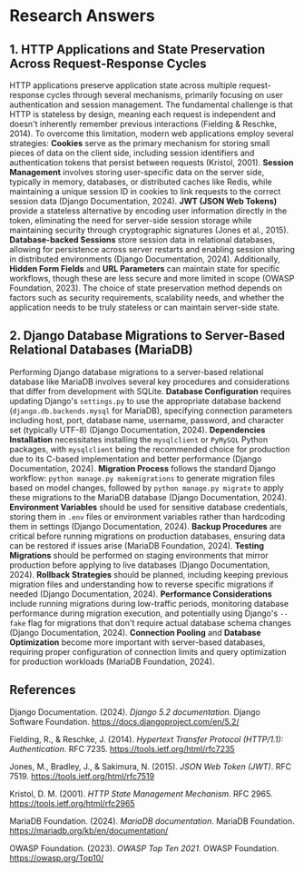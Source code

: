 # Research Answers

## 1. HTTP Applications and State Preservation Across Request-Response Cycles

HTTP applications preserve application state across multiple request-response cycles through several mechanisms, primarily focusing on user authentication and session management. The fundamental challenge is that HTTP is stateless by design, meaning each request is independent and doesn't inherently remember previous interactions (Fielding & Reschke, 2014). To overcome this limitation, modern web applications employ several strategies: **Cookies** serve as the primary mechanism for storing small pieces of data on the client side, including session identifiers and authentication tokens that persist between requests (Kristol, 2001). **Session Management** involves storing user-specific data on the server side, typically in memory, databases, or distributed caches like Redis, while maintaining a unique session ID in cookies to link requests to the correct session data (Django Documentation, 2024). **JWT (JSON Web Tokens)** provide a stateless alternative by encoding user information directly in the token, eliminating the need for server-side session storage while maintaining security through cryptographic signatures (Jones et al., 2015). **Database-backed Sessions** store session data in relational databases, allowing for persistence across server restarts and enabling session sharing in distributed environments (Django Documentation, 2024). Additionally, **Hidden Form Fields** and **URL Parameters** can maintain state for specific workflows, though these are less secure and more limited in scope (OWASP Foundation, 2023). The choice of state preservation method depends on factors such as security requirements, scalability needs, and whether the application needs to be truly stateless or can maintain server-side state.

## 2. Django Database Migrations to Server-Based Relational Databases (MariaDB)

Performing Django database migrations to a server-based relational database like MariaDB involves several key procedures and considerations that differ from development with SQLite. **Database Configuration** requires updating Django's `settings.py` to use the appropriate database backend (`django.db.backends.mysql` for MariaDB), specifying connection parameters including host, port, database name, username, password, and character set (typically UTF-8) (Django Documentation, 2024). **Dependencies Installation** necessitates installing the `mysqlclient` or `PyMySQL` Python packages, with `mysqlclient` being the recommended choice for production due to its C-based implementation and better performance (Django Documentation, 2024). **Migration Process** follows the standard Django workflow: `python manage.py makemigrations` to generate migration files based on model changes, followed by `python manage.py migrate` to apply these migrations to the MariaDB database (Django Documentation, 2024). **Environment Variables** should be used for sensitive database credentials, storing them in `.env` files or environment variables rather than hardcoding them in settings (Django Documentation, 2024). **Backup Procedures** are critical before running migrations on production databases, ensuring data can be restored if issues arise (MariaDB Foundation, 2024). **Testing Migrations** should be performed on staging environments that mirror production before applying to live databases (Django Documentation, 2024). **Rollback Strategies** should be planned, including keeping previous migration files and understanding how to reverse specific migrations if needed (Django Documentation, 2024). **Performance Considerations** include running migrations during low-traffic periods, monitoring database performance during migration execution, and potentially using Django's `--fake` flag for migrations that don't require actual database schema changes (Django Documentation, 2024). **Connection Pooling** and **Database Optimization** become more important with server-based databases, requiring proper configuration of connection limits and query optimization for production workloads (MariaDB Foundation, 2024).

## References

Django Documentation. (2024). *Django 5.2 documentation*. Django Software Foundation. https://docs.djangoproject.com/en/5.2/

Fielding, R., & Reschke, J. (2014). *Hypertext Transfer Protocol (HTTP/1.1): Authentication*. RFC 7235. https://tools.ietf.org/html/rfc7235

Jones, M., Bradley, J., & Sakimura, N. (2015). *JSON Web Token (JWT)*. RFC 7519. https://tools.ietf.org/html/rfc7519

Kristol, D. M. (2001). *HTTP State Management Mechanism*. RFC 2965. https://tools.ietf.org/html/rfc2965

MariaDB Foundation. (2024). *MariaDB documentation*. MariaDB Foundation. https://mariadb.org/kb/en/documentation/

OWASP Foundation. (2023). *OWASP Top Ten 2021*. OWASP Foundation. https://owasp.org/Top10/
